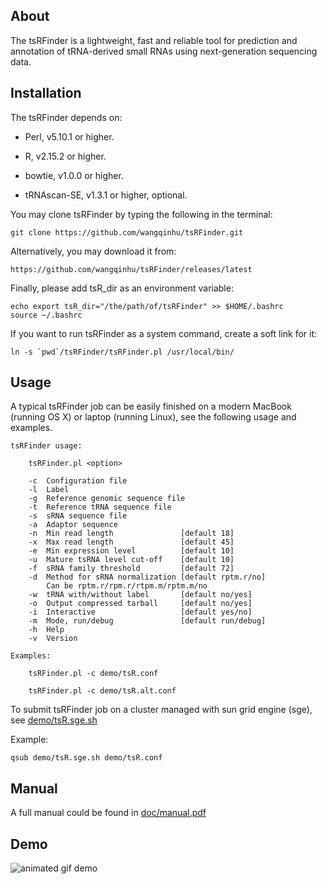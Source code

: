 About
-----
The tsRFinder is a lightweight, fast and reliable tool for prediction and annotation of tRNA-derived small RNAs using next-generation sequencing data.


Installation
------------

The tsRFinder depends on:

-   Perl, v5.10.1 or higher.

-   R, v2.15.2 or higher.

-   bowtie, v1.0.0 or higher.

-   tRNAscan-SE, v1.3.1 or higher, optional.

You may clone tsRFinder by typing the following in the terminal:

    git clone https://github.com/wangqinhu/tsRFinder.git

Alternatively, you may download it from:

    https://github.com/wangqinhu/tsRFinder/releases/latest

Finally, please add tsR_dir as an environment variable:

    echo export tsR_dir="/the/path/of/tsRFinder" >> $HOME/.bashrc
    source ~/.bashrc

If you want to run tsRFinder as a system command, create a soft link for it:

	ln -s `pwd`/tsRFinder/tsRFinder.pl /usr/local/bin/

Usage
-----

A typical tsRFinder job can be easily finished on a modern MacBook (running OS X) or laptop (running Linux), see the following usage and examples.

```
tsRFinder usage:

    tsRFinder.pl <option>

    -c  Configuration file
    -l  Label
    -g  Reference genomic sequence file
    -t  Reference tRNA sequence file
    -s  sRNA sequence file
    -a  Adaptor sequence
    -n  Min read length               [default 18]
    -x  Max read length               [default 45]
    -e  Min expression level          [default 10]
    -u  Mature tsRNA level cut-off    [default 10]
    -f  sRNA family threshold         [default 72]
    -d  Method for sRNA normalization [default rptm.r/no]
        Can be rptm.r/rpm.r/rtpm.m/rptm.m/no
    -w  tRNA with/without label       [default no/yes]
    -o  Output compressed tarball     [default no/yes]
    -i  Interactive                   [default yes/no]
    -m  Mode, run/debug               [default run/debug]
    -h  Help
    -v  Version

Examples:

    tsRFinder.pl -c demo/tsR.conf

    tsRFinder.pl -c demo/tsR.alt.conf
```

To submit tsRFinder job on a cluster managed with sun grid engine (sge), see [demo/tsR.sge.sh][3]

Example:

	qsub demo/tsR.sge.sh demo/tsR.conf


Manual
------
A full manual could be found in [doc/manual.pdf][1]


Demo
----
![animated gif demo][2]

[1]: https://raw.githubusercontent.com/wangqinhu/tsRFinder/master/doc/manual.pdf
[2]: https://raw.githubusercontent.com/wangqinhu/tsRFinder/master/doc/demo.gif
[3]: https://raw.githubusercontent.com/wangqinhu/tsRFinder/master/demo/tsR.sge.sh
